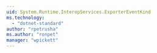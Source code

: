 ```yaml
---
uid: System.Runtime.InteropServices.ExporterEventKind
ms.technology: 
  - "dotnet-standard"
author: "rpetrusha"
ms.author: "ronpet"
manager: "wpickett"
---
```

